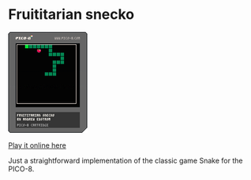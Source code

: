 # Fruititarian snecko

![cart image](snake.p8.png)

[Play it online here](https://www.lexaloffle.com/bbs/?pid=79648#p)

Just a straightforward implementation of the classic game Snake for the PICO-8.
